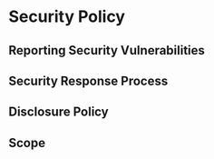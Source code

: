 # Security Policy

## Reporting Security Vulnerabilities


## Security Response Process


## Disclosure Policy


## Scope

